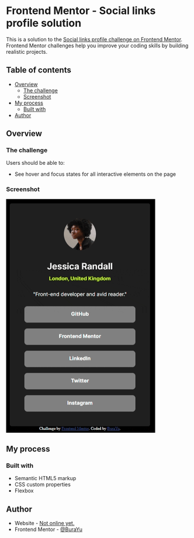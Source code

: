 # Frontend Mentor - Social links profile solution

This is a solution to the [Social links profile challenge on Frontend Mentor](https://www.frontendmentor.io/challenges/social-links-profile-UG32l9m6dQ). Frontend Mentor challenges help you improve your coding skills by building realistic projects.

## Table of contents

- [Overview](#overview)
  - [The challenge](#the-challenge)
  - [Screenshot](#screenshot)
- [My process](#my-process)
  - [Built with](#built-with)
- [Author](#author)

## Overview

### The challenge

Users should be able to:

- See hover and focus states for all interactive elements on the page

### Screenshot

![Social Link Profile](assets/images/social_link_profile.gif)

## My process

### Built with

- Semantic HTML5 markup
- CSS custom properties
- Flexbox

## Author

- Website - [Not online yet.](https://www.your-site.com)
- Frontend Mentor - [@BuraYu](https://www.frontendmentor.io/profile/BuraYu)
